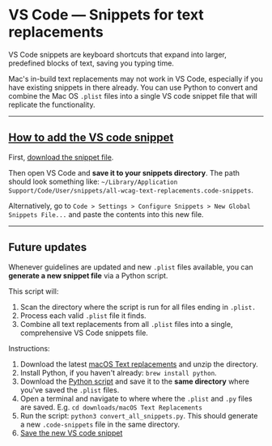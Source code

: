 # VS Code — Snippets for text replacements

VS Code snippets are keyboard shortcuts that expand into larger, predefined blocks of text, saving you typing time.

Mac's in-build text replacements may not work in VS Code, especially if you have existing snippets in there already. You can use Python to convert and combine the Mac OS `.plist` files into a single VS code snippet file that will replicate the functionality.

---

## [How to add the VS code snippet](#how-to-add-the-vs-code-snippet)

First, [download the snippet file](all-wcag-text-replacements.code-snippets).

Then open VS Code and **save it to your snippets directory**. The path should look something like: `~/Library/Application Support/Code/User/snippets/all-wcag-text-replacements.code-snippets`.

Alternatively, go to `Code > Settings > Configure Snippets > New Global Snippets File...` and paste the contents into this new file.

---

## Future updates

Whenever guidelines are updated and new `.plist` files available, you can **generate a new snippet file** via a Python script.

This script will:
1. Scan the directory where the script is run for all files ending in `.plist.`
2. Process each valid `.plist` file it finds.
3. Combine all text replacements from all `.plist` files into a single, comprehensive VS Code snippets file.

Instructions: 

1. Download the latest [macOS Text replacements](macOS-Text-Replacements) and unzip the directory.
2. Install Python, if you haven't already: `brew install python`.
3. Download the [Python script](convert_all_snippets.py) and save it to the **same directory** where you've saved the `.plist` files.
4. Open a terminal and navigate to where where the `.plist` and `.py` files are saved. E.g. `cd downloads/macOS Text Replacements`
5. Run the script: `python3 convert_all_snippets.py`. This should generate a new `.code-snippets` file in the same directory.
6. [Save the new VS code snippet](#how-to-add-the-vs-code-snippet)
